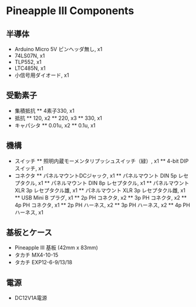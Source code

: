 # Pineapple III Components

## 半導体

* Arduino Micro 5V ピンヘッダ無し, x1
* 74LS07N, x1
* TLP552, x1
* LTC485N, x1
* 小信号用ダイオード, x1

## 受動素子

* 集積抵抗
** 4素子330, x1
* 抵抗
** 120, x2
** 220, x3
** 330, x1
* キャパシタ
** 0.01u, x2
** 0.1u, x1

## 機構

* スイッチ
** 照明内蔵モーメンタリプッシュスイッチ（緑）, x1
** 4-bit DIP スイッチ, x1
* コネクタ
** パネルマウントDCジャック, x1
** パネルマウント DIN 5p レセプタクル, x1
** パネルマウント DIN 8p レセプタクル, x1
** パネルマウント XLR 3p レセプタクル雄, x1
** パネルマウント XLR 3p レセプタクル雌, x1
** USB Mini B プラグ, x1
** 2p PH コネクタ, x2
** 3p PH コネクタ, x2
** 4p PH コネクタ, x1
** 2p PH ハーネス, x2
** 3p PH ハーネス, x2
** 4p PH ハーネス, x1

## 基板とケース

* Pineapple III 基板 (42mm x 83mm)
* タカチ MX4-10-15
* タカチ EXP12-6-9/13/18

## 電源

* DC12V1A電源
